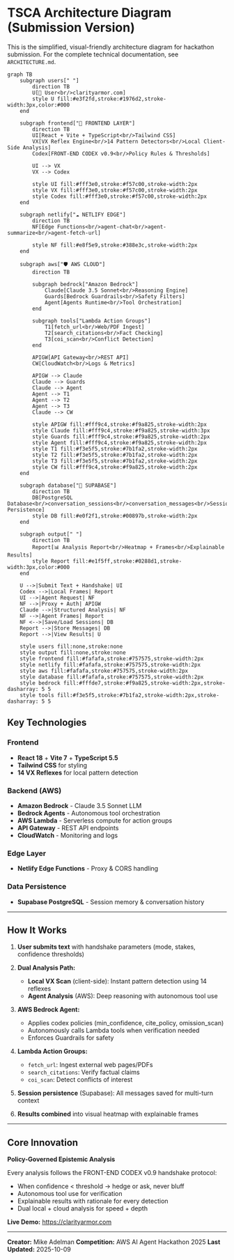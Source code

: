 # TSCA Architecture Diagram (Submission Version)

This is the simplified, visual-friendly architecture diagram for hackathon submission.
For the complete technical documentation, see `ARCHITECTURE.md`.


```mermaid
graph TB
    subgraph users[" "]
        direction TB
        U[👤 User<br/>clarityarmor.com]
        style U fill:#e3f2fd,stroke:#1976d2,stroke-width:3px,color:#000
    end

    subgraph frontend["🎨 FRONTEND LAYER"]
        direction TB
        UI[React + Vite + TypeScript<br/>Tailwind CSS]
        VX[VX Reflex Engine<br/>14 Pattern Detectors<br/>Local Client-Side Analysis]
        Codex[FRONT-END CODEX v0.9<br/>Policy Rules & Thresholds]

        UI --> VX
        VX --> Codex

        style UI fill:#fff3e0,stroke:#f57c00,stroke-width:2px
        style VX fill:#fff3e0,stroke:#f57c00,stroke-width:2px
        style Codex fill:#fff3e0,stroke:#f57c00,stroke-width:2px
    end

    subgraph netlify["☁️ NETLIFY EDGE"]
        direction TB
        NF[Edge Functions<br/>agent-chat<br/>agent-summarize<br/>agent-fetch-url]

        style NF fill:#e8f5e9,stroke:#388e3c,stroke-width:2px
    end

    subgraph aws["🛡️ AWS CLOUD"]
        direction TB

        subgraph bedrock["Amazon Bedrock"]
            Claude[Claude 3.5 Sonnet<br/>Reasoning Engine]
            Guards[Bedrock Guardrails<br/>Safety Filters]
            Agent[Agents Runtime<br/>Tool Orchestration]
        end

        subgraph tools["Lambda Action Groups"]
            T1[fetch_url<br/>Web/PDF Ingest]
            T2[search_citations<br/>Fact Checking]
            T3[coi_scan<br/>Conflict Detection]
        end

        APIGW[API Gateway<br/>REST API]
        CW[CloudWatch<br/>Logs & Metrics]

        APIGW --> Claude
        Claude --> Guards
        Claude --> Agent
        Agent --> T1
        Agent --> T2
        Agent --> T3
        Claude --> CW

        style APIGW fill:#fff9c4,stroke:#f9a825,stroke-width:2px
        style Claude fill:#fff9c4,stroke:#f9a825,stroke-width:3px
        style Guards fill:#fff9c4,stroke:#f9a825,stroke-width:2px
        style Agent fill:#fff9c4,stroke:#f9a825,stroke-width:2px
        style T1 fill:#f3e5f5,stroke:#7b1fa2,stroke-width:2px
        style T2 fill:#f3e5f5,stroke:#7b1fa2,stroke-width:2px
        style T3 fill:#f3e5f5,stroke:#7b1fa2,stroke-width:2px
        style CW fill:#fff9c4,stroke:#f9a825,stroke-width:2px
    end

    subgraph database["💾 SUPABASE"]
        direction TB
        DB[PostgreSQL Database<br/>conversation_sessions<br/>conversation_messages<br/>Session Persistence]
        style DB fill:#e0f2f1,stroke:#00897b,stroke-width:2px
    end

    subgraph output[" "]
        direction TB
        Report[📊 Analysis Report<br/>Heatmap + Frames<br/>Explainable Results]
        style Report fill:#e1f5ff,stroke:#0288d1,stroke-width:3px,color:#000
    end

    U -->|Submit Text + Handshake| UI
    Codex -->|Local Frames| Report
    UI -->|Agent Request| NF
    NF -->|Proxy + Auth| APIGW
    Claude -->|Structured Analysis| NF
    NF -->|Agent Frames| Report
    NF <-->|Save/Load Sessions| DB
    Report -->|Store Messages| DB
    Report -->|View Results| U

    style users fill:none,stroke:none
    style output fill:none,stroke:none
    style frontend fill:#fafafa,stroke:#757575,stroke-width:2px
    style netlify fill:#fafafa,stroke:#757575,stroke-width:2px
    style aws fill:#fafafa,stroke:#757575,stroke-width:2px
    style database fill:#fafafa,stroke:#757575,stroke-width:2px
    style bedrock fill:#fffde7,stroke:#f9a825,stroke-width:2px,stroke-dasharray: 5 5
    style tools fill:#f3e5f5,stroke:#7b1fa2,stroke-width:2px,stroke-dasharray: 5 5
```

## Key Technologies

### Frontend
- **React 18** + **Vite 7** + **TypeScript 5.5**
- **Tailwind CSS** for styling
- **14 VX Reflexes** for local pattern detection

### Backend (AWS)
- **Amazon Bedrock** - Claude 3.5 Sonnet LLM
- **Bedrock Agents** - Autonomous tool orchestration
- **AWS Lambda** - Serverless compute for action groups
- **API Gateway** - REST API endpoints
- **CloudWatch** - Monitoring and logs

### Edge Layer
- **Netlify Edge Functions** - Proxy & CORS handling

### Data Persistence
- **Supabase PostgreSQL** - Session memory & conversation history

---

## How It Works

1. **User submits text** with handshake parameters (mode, stakes, confidence thresholds)

2. **Dual Analysis Path:**
   - **Local VX Scan** (client-side): Instant pattern detection using 14 reflexes
   - **Agent Analysis** (AWS): Deep reasoning with autonomous tool use

3. **AWS Bedrock Agent:**
   - Applies codex policies (min_confidence, cite_policy, omission_scan)
   - Autonomously calls Lambda tools when verification needed
   - Enforces Guardrails for safety

4. **Lambda Action Groups:**
   - `fetch_url`: Ingest external web pages/PDFs
   - `search_citations`: Verify factual claims
   - `coi_scan`: Detect conflicts of interest

5. **Session persistence** (Supabase): All messages saved for multi-turn context

6. **Results combined** into visual heatmap with explainable frames

---

## Core Innovation

**Policy-Governed Epistemic Analysis**

Every analysis follows the FRONT-END CODEX v0.9 handshake protocol:
- When confidence < threshold → hedge or ask, never bluff
- Autonomous tool use for verification
- Explainable results with rationale for every detection
- Dual local + cloud analysis for speed + depth

**Live Demo:** https://clarityarmor.com

---

**Creator:** Mike Adelman
**Competition:** AWS AI Agent Hackathon 2025
**Last Updated:** 2025-10-09
